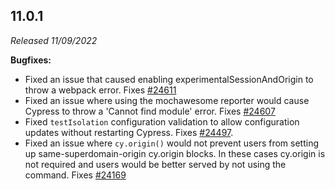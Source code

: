 ## 11.0.1

_Released 11/09/2022_

**Bugfixes:**

- Fixed an issue that caused enabling experimentalSessionAndOrigin to throw a
  webpack error. Fixes
  [#24611](https://github.com/cypress-io/cypress/issues/24611)
- Fixed an issue where using the mochawesome reporter would cause Cypress to
  throw a 'Cannot find module' error. Fixes
  [#24607](https://github.com/cypress-io/cypress/issues/24607)
- Fixed `testIsolation` configuration validation to allow configuration updates
  without restarting Cypress. Fixes
  [#24497](https://github.com/cypress-io/cypress/issues/24497).
- Fixed an issue where `cy.origin()` would not prevent users from setting up
  same-superdomain-origin cy.origin blocks. In these cases cy.origin is not
  required and users would be better served by not using the command. Fixes
  [#24169](https://github.com/cypress-io/cypress/issues/24169)
